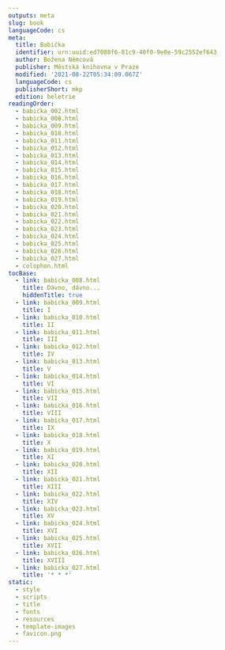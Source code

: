 ```yaml
---
outputs: meta
slug: book
languageCode: cs
meta:
  title: Babička
  identifier: urn:uuid:ed7088f6-81c9-40f0-9e0e-59c2552ef643
  author: Božena Němcová
  publisher: Městská knihovna v Praze
  modified: '2021-08-22T05:34:09.067Z'
  languageCode: cs
  publisherShort: mkp
  edition: beletrie
readingOrder:
  - babicka_002.html
  - babicka_008.html
  - babicka_009.html
  - babicka_010.html
  - babicka_011.html
  - babicka_012.html
  - babicka_013.html
  - babicka_014.html
  - babicka_015.html
  - babicka_016.html
  - babicka_017.html
  - babicka_018.html
  - babicka_019.html
  - babicka_020.html
  - babicka_021.html
  - babicka_022.html
  - babicka_023.html
  - babicka_024.html
  - babicka_025.html
  - babicka_026.html
  - babicka_027.html
  - colophon.html
tocBase:
  - link: babicka_008.html
    title: Dávno, dávno...
    hiddenTitle: true
  - link: babicka_009.html
    title: I
  - link: babicka_010.html
    title: II
  - link: babicka_011.html
    title: III
  - link: babicka_012.html
    title: IV
  - link: babicka_013.html
    title: V
  - link: babicka_014.html
    title: VI
  - link: babicka_015.html
    title: VII
  - link: babicka_016.html
    title: VIII
  - link: babicka_017.html
    title: IX
  - link: babicka_018.html
    title: X
  - link: babicka_019.html
    title: XI
  - link: babicka_020.html
    title: XII
  - link: babicka_021.html
    title: XIII
  - link: babicka_022.html
    title: XIV
  - link: babicka_023.html
    title: XV
  - link: babicka_024.html
    title: XVI
  - link: babicka_025.html
    title: XVII
  - link: babicka_026.html
    title: XVIII
  - link: babicka_027.html
    title: '* * *'
static:
  - style
  - scripts
  - title
  - fonts
  - resources
  - template-images
  - favicon.png
---
```

